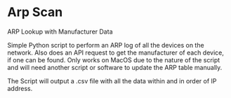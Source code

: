 # Arp Scan
ARP Lookup with Manufacturer Data

Simple Python script to perform an ARP log of all the devices on the network. Also does an API request to get the manufacturer of each device, if one can be found. Only works on MacOS due to the nature of the script and will need another script or software to update the ARP table manually.

The Script will output a .csv file with all the data within and in order of IP address.
